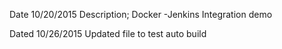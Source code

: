 Date 10/20/2015
Description; Docker -Jenkins Integration demo

Dated 10/26/2015
Updated file to test auto build
